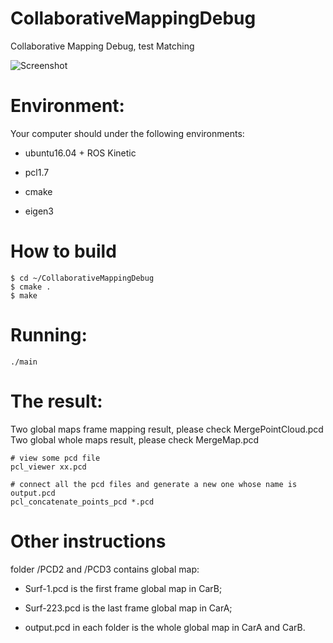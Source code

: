# CollaborativeMappingDebug

Collaborative Mapping Debug, test Matching

![Screenshot](/Connect.png)
# Environment:

Your computer should under the following environments:
-   ubuntu16.04 + ROS Kinetic

-   pcl1.7

-   cmake

-   eigen3


# How to build

```
$ cd ~/CollaborativeMappingDebug
$ cmake .
$ make 
```

# Running:

```
./main

```

# The result:
Two global maps frame mapping result, please check MergePointCloud.pcd
Two global whole maps result, please check MergeMap.pcd

```
# view some pcd file
pcl_viewer xx.pcd

# connect all the pcd files and generate a new one whose name is output.pcd
pcl_concatenate_points_pcd *.pcd
```
# Other instructions
folder /PCD2 and /PCD3 contains global map: 

-	Surf-1.pcd is the first frame global map in CarB;

-	Surf-223.pcd is the last frame global map in CarA;

-	output.pcd in each folder is the whole global map in CarA and CarB.